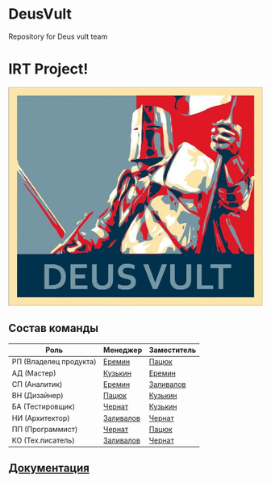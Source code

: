 # DeusVult
Repository for Deus vult team
# IRT Project!
![deus](https://github.com/lulu2kan/lulu2kan.github.io/blob/main/other/XOhjW-0n1Xw.jpg)
## Состав команды
| Роль | Менеджер | Заместитель |
|--|--|--|
| РП (Владелец продукта) | [Еремин](https://github.com/lulu2kan/lulu2kan.github.io) | [Пацюк](https://github.com/NAF-FLY/vadim.github.io)
| АД (Мастер) | [Кузькин](https://github.com/Qoer/github.io) | [Еремин](https://github.com/lulu2kan/lulu2kan.github.io)
| СП (Аналитик) | [Еремин](https://github.com/lulu2kan/lulu2kan.github.io) | [Заливалов](https://github.com/AlekseyGitPub/aleksey.github.io)
| ВН (Дизайнер)	| [Пацюк](https://github.com/NAF-FLY/vadim.github.io) | [Кузькин](https://github.com/Qoer/github.io)
| БА (Тестировщик) | [Чернат](https://github.com/DivineLoggika/Nikolai) | [Кузькин](https://github.com/Qoer/github.io)
| НИ (Архитектор) | [Заливалов](https://github.com/AlekseyGitPub/aleksey.github.io) | [Чернат](https://github.com/DivineLoggika/Nikolai)
| ПП (Программист) | [Чернат](https://github.com/DivineLoggika/Nikolai) | [Пацюк](https://github.com/NAF-FLY/vadim.github.io)
| КО (Тех.писатель) | [Заливалов](https://github.com/AlekseyGitPub/aleksey.github.io) | [Чернат](https://github.com/DivineLoggika/Nikolai)

## [Документация](https://github.com/lulu2kan/lulu2kan.github.io/wiki/%D0%94%D0%BE%D0%BA%D1%83%D0%BC%D0%B5%D0%BD%D1%82%D0%B0%D1%86%D0%B8%D1%8F-%D0%BF%D0%BE-%D0%BF%D1%80%D0%BE%D0%B5%D0%BA%D1%82%D1%83)
